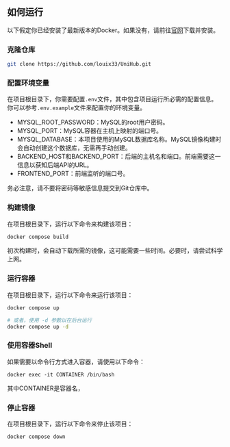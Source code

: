 ## 如何运行
以下假定你已经安装了最新版本的Docker。如果没有，请前往[官网](https://www.docker.com/get-started/)下载并安装。

### 克隆仓库
```bash
git clone https://github.com/louix33/UniHub.git
```

### 配置环境变量
在项目根目录下，你需要配置`.env`文件，其中包含项目运行所必需的配置信息。你可以参考`.env.example`文件来配置你的环境变量。

- MYSQL_ROOT_PASSWORD：MySQL的root用户密码。
- MYSQL_PORT：MySQL容器在主机上映射的端口号。
- MYSQL_DATABASE：本项目使用的MySQL数据库名称。MySQL镜像构建时会自动创建这个数据库，无需再手动创建。
- BACKEND_HOST和BACKEND_PORT：后端的主机名和端口。前端需要这一信息以获知后端API的URL。
- FRONTEND_PORT：前端监听的端口号。

务必注意，请不要将密码等敏感信息提交到Git仓库中。

### 构建镜像
在项目根目录下，运行以下命令来构建该项目：
```sh
docker compose build
```
初次构建时，会自动下载所需的镜像，这可能需要一些时间。必要时，请尝试科学上网。

### 运行容器
在项目根目录下，运行以下命令来运行该项目：
```sh
docker compose up 

# 或者，使用 -d 参数以在后台运行
docker compose up -d
```

### 使用容器Shell

如果需要以命令行方式进入容器，请使用以下命令：

```shell
docker exec -it CONTAINER /bin/bash
```

其中CONTAINER是容器名，

### 停止容器

在项目根目录下，运行以下命令来停止该项目：
```sh
docker compose down
```


